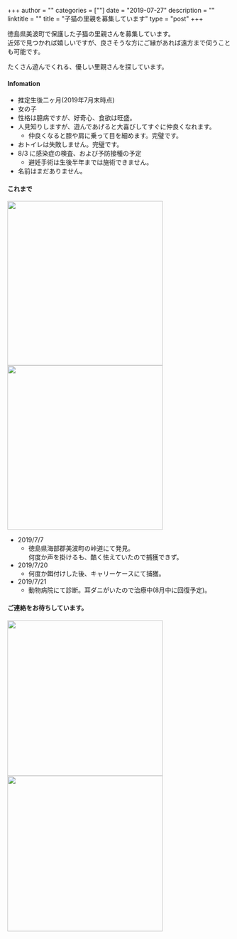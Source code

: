 +++
author = ""
categories = [""]
date = "2019-07-27"
description = ""
linktitle = ""
title = "子猫の里親を募集しています"
type = "post"
+++

徳島県美波町で保護した子猫の里親さんを募集しています。  
近郊で見つかれば嬉しいですが、良さそうな方にご縁があれば遠方まで伺うことも可能です。  
  
たくさん遊んでくれる、優しい里親さんを探しています。

#### Infomation

* 推定生後二ヶ月(2019年7月末時点)
* 女の子
* 性格は臆病ですが、好奇心、食欲は旺盛。
* 人見知りしますが、遊んであげると大喜びしてすぐに仲良くなれます。
    * 仲良くなると膝や肩に乗って目を細めます。完璧です。
* おトイレは失敗しません。完璧です。
* 8/3 に感染症の検査、および予防接種の予定
    * 避妊手術は生後半年までは施術できません。
* 名前はまだありません。

#### これまで

<img src="/img/main/on.jpg" height="370" width="350"><img src="/img/main/with.jpg" height="370" width="350">

- 2019/7/7  
  - 徳島県海部郡美波町の峠道にて発見。  
何度か声を掛けるも、酷く怯えていたので捕獲できず。
- 2019/7/20
  - 何度か餌付けした後、キャリーケースにて捕獲。
- 2019/7/21
  - 動物病院にて診断。耳ダニがいたので治療中(8月中に回復予定)。

#### ご連絡をお待ちしています。

<img src="/img/main/pause.jpg" width="350"><img src="/img/main/play.jpg" width="350">

